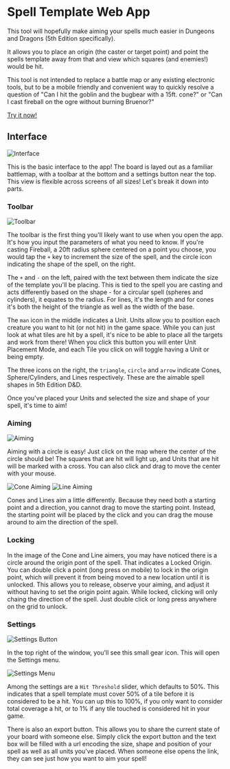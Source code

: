 # Spell Template Web App

This tool will hopefully make aiming your spells much easier in Dungeons and Dragons (5th Edition specifically).

It allows you to place an origin (the caster or target point) and point the spells template away from that and view which squares (and enemies!) would be hit. 

This tool is not intended to replace a battle map or any existing electronic tools, but to be a mobile friendly and convenient way to quickly resolve a question of "Can I hit the goblin and the bugbear with a 15ft. cone?" or "Can I cast fireball on the ogre without burning Bruenor?"

[Try it now!](https://sircinnamon.github.io/SpellTemplates/)

## Interface

![Interface](https://i.imgur.com/TeFy602.png)

This is the basic interface to the app! The board is layed out as a familiar battlemap, with a toolbar at the bottom and a settings button near the top. This view is flexible across screens of all sizes! Let's break it down into parts.

### Toolbar

![Toolbar](https://i.imgur.com/FeKBr3x.png)

The toolbar is the first thing you'll likely want to use when you open the app.  It's how you input the parameters of what you need to know. If you're casting Fireball, a 20ft radius sphere centered on a point you choose, you would tap the `+` key to increment the size of the spell, and the circle icon indicating the shape of the spell, on the right.

The `+` and `-` on the left, paired with the text between them indicate the size of the template you'll be placing. This is tied to the spell you are casting and acts differently based on the shape - for a circular spell (spheres and cylinders), it equates to the radius. For lines, it's the length and for cones it's both the height of the triangle as well as the width of the base.

The `man` icon in the middle indicates a Unit. Units allow you to position each creature you want to hit (or not hit) in the game space. While you can just look at what tiles are hit by a spell, it's nice to be able to place all the targets and work from there! When you click this button you will enter Unit Placement Mode, and each Tile you click on will toggle having a Unit or being empty. 

The three icons on the right, the `triangle`, `circle` and `arrow` indicate Cones, Sphere/Cylinders, and Lines respectively. These are the aimable spell shapes in 5th Edition D&D.

Once you've placed your Units and selected the size and shape of your spell, it's time to aim!

### Aiming

![Aiming](https://i.imgur.com/9x5r9DP.png)

Aiming with a circle is easy! Just click on the map where the center of the circle should be! The squares that are hit will light up, and Units that are hit will be marked with a cross. You can also click and drag to move the center with your mouse.

![Cone Aiming](https://i.imgur.com/y4QacMz.png)
![Line Aiming](https://i.imgur.com/utGQnh9.png)

Cones and Lines aim a little differently. Because they need both a starting point and a direction, you cannot drag to move the starting point. Instead, the starting point will be placed by the click and you can drag the mouse around to aim the direction of the spell.

### Locking

In the image of the Cone and Line aimers, you may have noticed there is a circle around the origin pont of the spell. That indicates a Locked Origin. You can double click a point (long press on mobile) to lock in the origin point, which will prevent it from being moved to a new location until it is unlocked. This allows you to release, observe your aiming, and adjust it without having to set the origin point again. While locked, clicking will only chaing the direction of the spell. Just double click or long press anywhere on the grid to unlock.

### Settings

![Settings Button](https://i.imgur.com/aTODDms.png)

In the top right of the window, you'll see this small gear icon. This will open the Settings menu.

![Settings Menu](https://i.imgur.com/wneXi7Z.png)

Among the settings are a `Hit Threshold` slider, which defaults to 50%. This indicates that a spell template must cover 50% of a tile before it is considered to be a hit. You can up this to 100%, if you only want to consider total coverage a hit, or to 1% if any tile touched is considered hit in your game.

There is also an export button. This allows you to share the current state of your board with someone else. Simply click the export button and the text box will be filled with a url encoding the size, shape and position of your spell as well as all units you've placed. When someone else opens the link, they can see just how you want to aim your spell!
